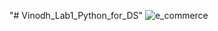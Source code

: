 "# Vinodh_Lab1_Python_for_DS" 
![e_commerce](https://github.com/user-attachments/assets/dcec7c19-f671-4707-8780-b8fed9bf19b6)
